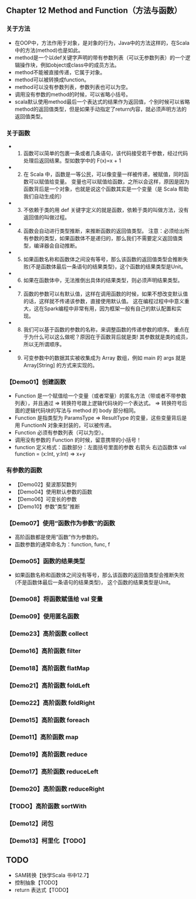 ## Chapter 12 Method and Function（方法与函数）

### 关于方法

- 在OOP中，方法作用于对象，是对象的行为，Java中的方法这样的，在Scala中的方法(method)也是如此。
- method是一个以def关键字声明的带有参数列表（可以无参数列表）的一个逻辑操作块，例如object或class中的成员方法。
- method不能被直接传递，它属于对象。
- method可以被转换成function。
- method可以没有参数列表，参数列表也可以为空。
- 调用没有参数的method的时候，可以省略小括号。
- scala默认使用method最后一个表达式的结果作为返回值，个别时候可以省略method的返回值类型，但是如果手动指定了return内容，就必须声明方法的返回值类型。

### 关于函数

- 1. 函数可以简单的包裹一条或者几条语句，该代码接受若干参数，经过代码处理后返回结果。型如数学中的 F(x)=x + 1
- 2. 在 Scala 中，函数是一等公民，可以像变量一样被传递，被赋值，同时函数可以赋值给变量。
     变量也可以赋值给函数，之所以会这样，原因是因为函数背后是一个对象，也就是说这个函数其实是一个变量（是 Scala 帮助我们自动生成的）
- 3. 不依赖于类的用 def 关键字定义的就是函数，依赖于类的叫做方法，没有返回值的叫做过程。
- 4. 函数会自动进行类型推断，来推断函数的返回值类型。
     注意：必须给出所有参数的类型，如果函数体不是递归的，那么我们不需要定义返回值类型，编译器会自动推断。
- 5. 如果函数名称和函数体之间没有等号，那么该函数的返回值类型会推断失败(不是函数体最后一条语句的结果类型)，这个函数的结果类型是Unit。
- 6. 如果在函数体中，无法推倒出具体的结果类型，则必须声明结果类型。
- 7. 函数的参数可以有默认值，这样在调用函数的时候，如果不想改变默认值的话，这样就不传递该参数，直接使用默认值。
     这在编程过程中中意义重大，这在Spark编程中非常有用，因为框架一般有自己的默认配置和实现。
- 8. 我们可以基于函数的参数的名称，来调整函数的传递参数的顺序。
     重点在于为什么可以这么做呢？原因在于函数背后就是类! 其参数就是类的成员，所以无所谓顺序。
- 9. 可变参数中的数据其实被收集成为 Array 数组，例如 main 的 args 就是Array[String] 的方式来实现的。

### 【Demo01】创建函数

- Function 是一个赋值给一个变量（或者常量）的匿名方法（带或者不带参数列表），并且通过 => 转换符号跟上逻辑代码块的一个表达式。
  => 转换符号后面的逻辑代码块的写法与 method 的 body 部分相同。
- Function 是指类型为 ParamsType => ResultType 的变量，这些变量背后是用 FunctionN 对象来封装的，可以被传递。
- Function 必须有参数列表（可以为空）。
- 调用没有参数的 Function 的时候，留意携带的小括号！
- function 定义格式：函数部分：左面括号里面的参数  右箭头  右边函数体
  val function = (x:Int, y:Int) => x+y

### 有参数的函数

- 【Demo02】斐波那契数列
- 【Demo04】使用默认参数的函数
- 【Demo06】可变长的参数
- 【Demo10】参数“类型”推断

### 【Demo07】使用“函数作为参数”的函数

- 高阶函数都是使用“函数”作为参数的。
- 函数参数的通常命名为：function, func, f

### 【Demo05】函数的结果类型

- 如果函数名称和函数体之间没有等号，那么该函数的返回值类型会推断失败(不是函数体最后一条语句的结果类型)，
  这个函数的结果类型是Unit。

### 【Demo08】将函数赋值给 val 变量
### 【Demo09】使用匿名函数
### 【Demo23】高阶函数 collect
### 【Demo16】高阶函数 filter
### 【Demo18】高阶函数 flatMap
### 【Demo21】高阶函数 foldLeft
### 【Demo22】高阶函数 foldRight
### 【Demo15】高阶函数 foreach
### 【Demo11】高阶函数 map
### 【Demo19】高阶函数 reduce
### 【Demo17】高阶函数 reduceLeft
### 【Demo20】高阶函数 reduceRight
### 【TODO】高阶函数 sortWith

### 【Demo12】闭包
### 【Demo13】柯里化【TODO】

## TODO

- SAM转换【快学Scala 书中12.7】
- 控制抽象【TODO】
- return 表达式【TODO】